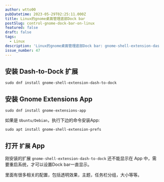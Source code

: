 ```yaml
---
author: wtto00
pubDatetime: 2023-05-29T02:25:11.000Z
title: Linux的gnome桌面管理底部Dock bar
postSlug: control-gnome-dock-bar-on-linux
featured: false
draft: false
tags:
  - Linux
description: 'Linux的gnome桌面管理底部Dock bar: gnome-shell-extension-dash-to-dock gnome-extensions-app gnome-shell-extension-prefs'
issue_number: 47
---
```


## 安装 Dash-to-Dock 扩展

```shell
sudo dnf install gnome-shell-extension-dash-to-dock
```

## 安装 Gnome Extensions App

```shell
sudo dnf install gnome-extensions-app
```

如果是 `Ubuntu/Debian`，执行下边的命令安装App:

```shell
sudo apt install gnome-shell-extension-prefs
```

## 打开 `扩展` App

刚安装的扩展 `gnome-shell-extension-dash-to-dock` 还不能显示在 App 中，需要重启系统，才可以设置Dock bar一直显示。

里面有很多相关的配置，包括透明效果，主题，任务栏分组，大小等等。
